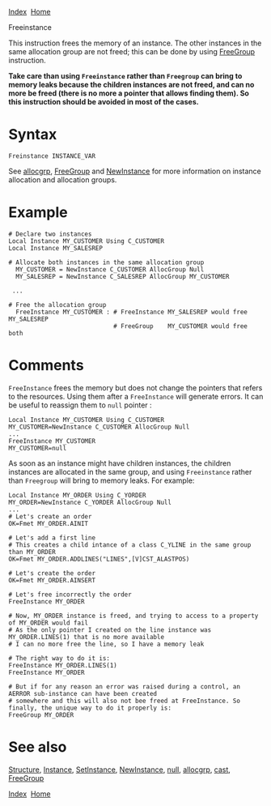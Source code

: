 [Index](index.html)  [Home](getting-started_home.html)

Freeinstance

This instruction frees the memory of an instance. The other instances in the same allocation group are not freed; this can be done by using [FreeGroup](4gl_freegroup.html) instruction.

**Take care than using `Freeinstance` rather than `Freegroup` can bring to memory leaks because the children instances are not freed, and can no more be freed (there is no more a pointer that allows finding them). So this instruction should be avoided in most of the cases.**

# Syntax

```
Freinstance INSTANCE_VAR
```

See [allocgrp](../4gl/allocgrp.md), [FreeGroup](../4gl/freegroup.md) and [NewInstance](../4gl/newinstance.md) for more information on instance allocation and allocation groups.

# Example

```
# Declare two instances
Local Instance MY_CUSTOMER Using C_CUSTOMER
Local Instance MY_SALESREP

# Allocate both instances in the same allocation group
  MY_CUSTOMER = NewInstance C_CUSTOMER AllocGroup Null
  MY_SALESREP = NewInstance C_SALESREP AllocGroup MY_CUSTOMER

 ...

# Free the allocation group
  FreeInstance MY_CUSTOMER : # FreeInstance MY_SALESREP would free MY_SALESREP
                             # FreeGroup    MY_CUSTOMER would free both
```

# Comments

`FreeInstance` frees the memory but does not change the pointers that refers to the resources. Using them after a `FreeInstance` will generate errors. It can be useful to reassign them to `null` pointer :

```
Local Instance MY_CUSTOMER Using C_CUSTOMER
MY_CUSTOMER=NewInstance C_CUSTOMER AllocGroup Null
...
FreeInstance MY_CUSTOMER
MY_CUSTOMER=null
```

As soon as an instance might have children instances, the children instances are allocated in the same group, and using `Freeinstance` rather than `Freegroup` will bring to memory leaks. For example:

```
Local Instance MY_ORDER Using C_YORDER
MY_ORDER=NewInstance C_YORDER AllocGroup Null
...
# Let's create an order
OK=Fmet MY_ORDER.AINIT

# Let's add a first line
# This creates a child intance of a class C_YLINE in the same group than MY_ORDER
OK=Fmet MY_ORDER.ADDLINES("LINES",[V]CST_ALASTPOS)

# Let's create the order
OK=Fmet MY_ORDER.AINSERT

# Let's free incorrectly the order
FreeInstance MY_ORDER

# Now, MY_ORDER instance is freed, and trying to access to a property of MY_ORDER would fail
# As the only pointer I created on the line instance was MY_ORDER.LINES(1) that is no more available
# I can no more free the line, so I have a memory leak

# The right way to do it is:
FreeInstance MY_ORDER.LINES(1)
FreeInstance MY_ORDER

# But if for any reason an error was raised during a control, an AERROR sub-instance can have been created
# somewhere and this will also not bee freed at FreeInstance. So finally, the unique way to do it properly is:
FreeGroup MY_ORDER
```

# See also

[Structure](4gl_glossary-structure.html), [Instance](4gl_instance.html), [SetInstance](4gl_setinstance.html), [NewInstance](4gl_newinstance.html), [null](4gl_null.html), [allocgrp](4gl_allocgrp.html), [cast](4gl_cast.html), [FreeGroup](4gl_freegroup.html)

  

[Index](index.html)  [Home](getting-started_home.html)